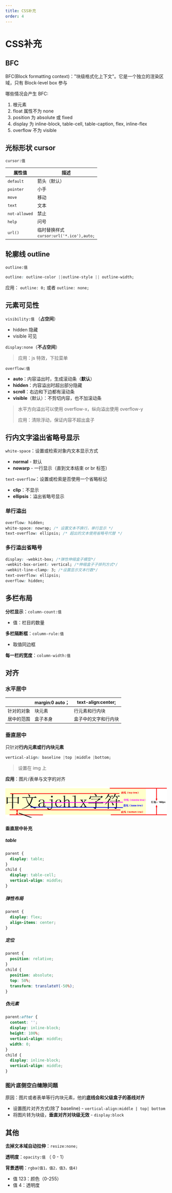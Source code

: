 ```yaml
---
title: CSS补充
order: 4
---
```


# CSS补充

## BFC

BFC(Block formatting context)："块级格式化上下文"。它是一个独立的渲染区域，只有 Block-level box 参与

哪些情况会产生 BFC:

1. 根元素
2. float 属性不为 none
3. position 为 absolute 或 fixed
4. display 为 inline-block, table-cell, table-caption, flex, inline-flex
5. overflow 不为 visible

## 光标形状 cursor

`cursor:值`

| 属性值        | 描述                                          |
| ------------- | --------------------------------------------- |
| `default`     | 箭头（默认）                                  |
| `pointer`     | 小手                                          |
| `move`        | 移动                                          |
| `text`        | 文本                                          |
| `not-allowed` | 禁止                                          |
| `help`        | 问号                                          |
| `url()`       | 临时替换样式<br />`cursor:url('*.ico'),auto;` |

## 轮廓线 outline

`outline:值`

```css
outline: outline-color ||outline-style || outline-width;
```

应用： `outline: 0;` 或者 `outline: none;`

## 元素可见性

`visibility:值` （**占空间**）

- hidden 隐藏
- visible 可见

`display:none`（**不占空间**）

> 应用：js 特效，下拉菜单

`overflow:值`

- **auto**：内容溢出时，生成滚动条（**默认**）
- **hidden**：内容溢出时超出部分隐藏
- **scroll**：右边和下边都有滚动条
- **visible**（默认）：不剪切内容，也不加滚动条

> 水平方向溢出可以使用 overflow-x，纵向溢出使用 overflow-y
>
> 应用：清除浮动，保证内容不超出盒子

## 行内文字溢出省略号显示

`white-space`：设置或检索对象内文本显示方式

- **normal** - 默认
- **nowarp** - 一行显示（直到文本结束 or br 标签）

`text-overflow`：设置或检索是否使用一个省略标记

- **clip**：不显示
- **ellipsis**：溢出省略号显示

### 单行溢出

```css
overflow: hidden;
white-space: nowrap; /* 设置文本不换行，单行显示 */
text-overflow: ellipsis; /* 超出的文本使用省略号代替 */
```

### 多行溢出省略号

```css
display: -webkit-box; /*弹性伸缩盒子模型*/
-webkit-box-orient: vertical; /*伸缩盒子子排列方式*/
-webkit-line-clamp: 3; /*设置显示文本行数*/
text-overflow: ellipsis;
overflow: hidden;
```

## 多栏布局

**分栏显示**：`column-count:值`

- 值：栏目的数量

**多栏隔断框**：`column-rule:值`

- 取值同边框

**每一栏的宽度**：`column-width:值`

## 对齐

### 水平居中

|            | margin:0 auto； | text-align:center;   |
| ---------- | --------------- | -------------------- |
| 针对的对象 | 块元素          | 行元素和行内块       |
| 居中的范围 | 盒子本身        | 盒子中的文字和行内块 |

### 垂直居中

只针对**行内元素或行内块元素**

```css
vertical-align: baseline |top |middle |bottom;
```

> 设置在 img 上

**应用**：图片/表单与文字的对齐

<img src="./css-add.assets/xian.jpg" alt="xian" style="zoom: 67%;" />

#### 垂直居中补充

##### table

```css
parent {
  display: table;
}
child {
  display: table-cell;
  vertical-align: middle;
}
```

##### 弹性布局

```css
parent {
  display: flex;
  align-items: center;
}
```

##### 定位

```css
parent {
  position: relative;
}
child {
  position: absolute;
  top: 50%;
  transform: translateY(-50%);
}
```

##### 伪元素

```css
parent:after {
  content: '';
  display: inline-block;
  height: 100%;
  vertical-align: middle;
  width: 0;
}
child {
  display: inline-block;
  vertical-align: middle;
}
```

### **图片底侧空白缝隙**问题

原因：图片或者表单等行内块元素，他的**底线会和父级盒子的基线对齐**

- 设置图片对齐方式(除了 baseline) - `vertical-align:middle | top| bottom`
- 将图片转为块级，**垂直对齐对块级无效** - `display:block`

## 其他

**去掉文本域自动拉伸**：`resize:none;`

**透明度**：`opacity:值` （ 0 - 1）

**背景透明**：`rgba(值1，值2，值3，值4)`

- 值 123：颜色（0-255）
- 值 4：透明度
